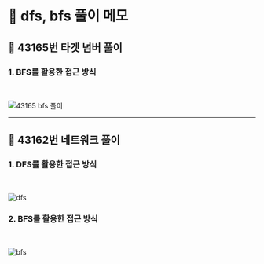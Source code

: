 # 📖 dfs, bfs 풀이 메모

## 📌 43165번 타겟 넘버 풀이

### 1. BFS를 활용한 접근 방식
<br>

![43165 bfs 풀이](https://user-images.githubusercontent.com/84573261/224705888-904e7524-76ca-4eb7-8531-85c6fb2c8985.jpg)

---

## 📌 43162번 네트워크 풀이

### 1. DFS를 활용한 접근 방식
<br>

![dfs](https://user-images.githubusercontent.com/84573261/226179065-1e09f8de-6a9e-43d2-a5d1-812b377fd728.jpg)


### 2. BFS를 활용한 접근 방식
<br>

![bfs](https://user-images.githubusercontent.com/84573261/226179092-1866222a-1d04-44e7-a59b-ace06a591652.jpg)

